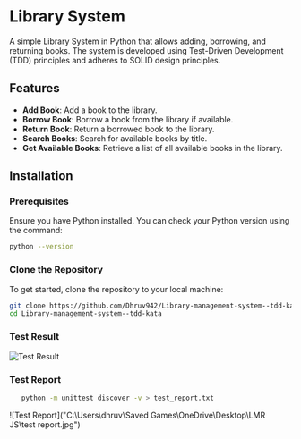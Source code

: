 # Library System

A simple Library System in Python that allows adding, borrowing, and returning books. The system is developed using Test-Driven Development (TDD) principles and adheres to SOLID design principles.

## Features

- **Add Book**: Add a book to the library.
- **Borrow Book**: Borrow a book from the library if available.
- **Return Book**: Return a borrowed book to the library.
- **Search Books**: Search for available books by title.
- **Get Available Books**: Retrieve a list of all available books in the library.

## Installation

### Prerequisites

Ensure you have Python installed. You can check your Python version using the command:

```bash
python --version
```

### Clone the Repository

To get started, clone the repository to your local machine:

```bash
git clone https://github.com/Dhruv942/Library-management-system--tdd-kata.git
cd Library-management-system--tdd-kata
```

### Test Result

![Test Result](https://github.com/Dhruv942/Library-management-system--tdd-kata/blob/main/test%20result.jpg)

### Test Report

```bash
   python -m unittest discover -v > test_report.txt
```

![Test Report]("C:\Users\dhruv\Saved Games\OneDrive\Desktop\LMR JS\test report.jpg")

